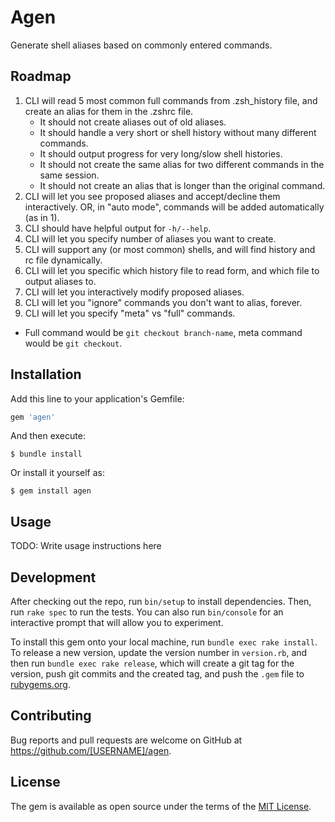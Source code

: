 # Agen

Generate shell aliases based on commonly entered commands.

## Roadmap

1. CLI will read 5 most common full commands from .zsh_history file, and create
   an alias for them in the .zshrc file.
   - It should not create aliases out of old aliases.
   - It should handle a very short or shell history without many different
      commands.
   - It should output progress for very long/slow shell histories.
   - It should not create the same alias for two different commands in the same
       session.
   - It should not create an alias that is longer than the original command.
1. CLI will let you see proposed aliases and accept/decline them interactively.
   OR, in "auto mode", commands will be added automatically (as in 1).
1. CLI should have helpful output for `-h/--help`.
1. CLI will let you specify number of aliases you want to create.
1. CLI will support any (or most common) shells, and will find history and rc
   file dynamically.
1. CLI will let you specific which history file to read form, and which file to output aliases to.
1. CLI will let you interactively modify proposed aliases.
1. CLI will let you "ignore" commands you don't want to alias, forever.
1. CLI will let you specify "meta" vs "full" commands.
  - Full command would be `git checkout branch-name`, meta command would be
      `git checkout`.

## Installation

Add this line to your application's Gemfile:

```ruby
gem 'agen'
```

And then execute:

    $ bundle install

Or install it yourself as:

    $ gem install agen

## Usage

TODO: Write usage instructions here

## Development

After checking out the repo, run `bin/setup` to install dependencies. Then, run `rake spec` to run the tests. You can also run `bin/console` for an interactive prompt that will allow you to experiment.

To install this gem onto your local machine, run `bundle exec rake install`. To release a new version, update the version number in `version.rb`, and then run `bundle exec rake release`, which will create a git tag for the version, push git commits and the created tag, and push the `.gem` file to [rubygems.org](https://rubygems.org).

## Contributing

Bug reports and pull requests are welcome on GitHub at https://github.com/[USERNAME]/agen.

## License

The gem is available as open source under the terms of the [MIT License](https://opensource.org/licenses/MIT).

